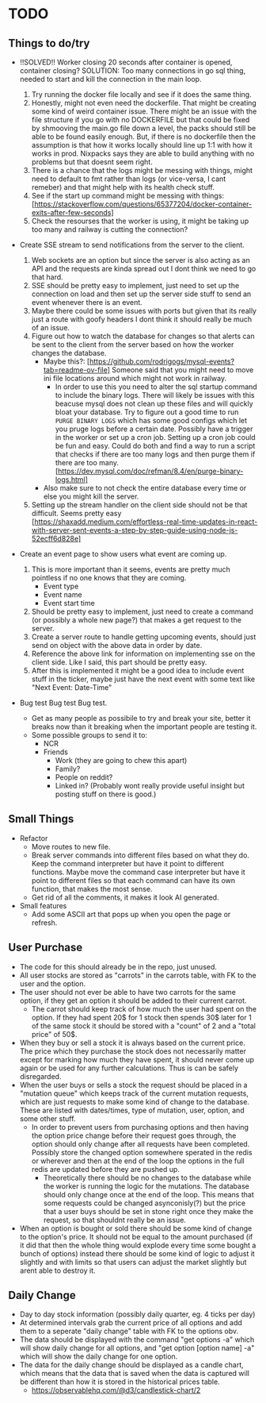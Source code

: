 # TODO

## **Things to do/try**
* !!SOLVED!! Worker closing 20 seconds after container is opened, container closing?
SOLUTION: Too many connections in go sql thing, needed to start and kill the connection in the main loop.
	1) Try running the docker file locally and see if it does the same thing.
 	2) Honestly, might not even need the dockerfile. That might be creating some kind of weird container issue. There might be an issue with the file structure if you go with no DOCKERFILE but that could be fixed by shmooving the main.go file down a level, the packs should still be able to be found easily enough. But, if there is no dockerfile then the assumption is that how it works locally should line up 1:1 with how it works in prod. Nixpacks says they are able to build anything with no problems but that doesnt seem right.
  	3) There is a chance that the logs might be messing with things, might need to default to fmt rather than logs (or vice-versa, I cant remeber) and that might help with its health check stuff.
 	4) See if the start up command might be messing with things: [https://stackoverflow.com/questions/65377204/docker-container-exits-after-few-seconds]
  	5) Check the resourses that the worker is using, it might be taking up too many and railway is cutting the connection?

* Create SSE stream to send notifications from the server to the client.
	1) Web sockets are an option but since the server is also acting as an API and the requests are kinda spread out I dont think we need to go that hard.
	2) SSE should be pretty easy to implement, just need to set up the connection on load and then set up the server side stuff to send an event whenever there is an event.
 	3) Maybe there could be some issues with ports but given that its really just a route with goofy headers I dont think it should really be much of an issue.
	4) Figure out how to watch the database for changes so that alerts can be sent to the client from the server based on how the worker changes the database.
		* Maybe this?: [https://github.com/rodrigogs/mysql-events?tab=readme-ov-file] Someone said that you might need to move ini file locations around which might not work in railway.
  			* In order to use this you need to alter the sql startup command to include the binary logs. There will likely be issues with this beacuse mysql does not clean up these files and will quickly bloat your database. Try to figure out a good time to run `PURGE BINARY LOGS` which has some good configs which let you pruge logs before a certain date. Possibly have a trigger in the worker or set up a cron job. Setting up a cron job could be fun and easy. Could do both and find a way to run a script that checks if there are too many logs and then purge them if there are too many. [https://dev.mysql.com/doc/refman/8.4/en/purge-binary-logs.html]
  		* Also make sure to not check the entire database every time or else you might kill the server.
	5) Setting up the stream handler on the client side should not be that difficult. Seems pretty easy [https://shaxadd.medium.com/effortless-real-time-updates-in-react-with-server-sent-events-a-step-by-step-guide-using-node-js-52ecff6d828e]

* Create an event page to show users what event are coming up.
	1) This is more important than it seems, events are pretty much pointless if no one knows that they are coming.
		* Event type
  		* Event name
		* Event start time
	2) Should be pretty easy to implement, just need to create a command (or possibly a whole new page?) that makes a get request to the server.
	3) Create a server route to handle getting upcoming events, should just send on object with the above data in order by date.
 	4) Reference the above link for information on implementing sse on the client side. Like I said, this part should be pretty easy.
	5) After this is implemented it might be a good idea to include event stuff in the ticker, maybe just have the next event with some text like "Next Event: Date-Time"

* Bug test Bug test Bug test.
	* Get as many people as possibile to try and break your site, better it breaks now than it breaking when the important people are testing it.
 	* Some possible groups to send it to:
		* NCR
  		* Friends
    		* Work (they are going to chew this apart)
    		* Family?
      		* People on reddit?
        	* Linked in? (Probably wont really provide useful insight but posting stuff on there is good.)
   
## **Small Things**
* Refactor
	* Move routes to new file.
 	* Break server commands into different files based on what they do. Keep the command interpreter but have it point to different functions. Maybe move the command case interpreter but have it point to different files so that each command can have its own function, that makes the most sense.
  	* Get rid of all the comments, it makes it look AI generated.
* Small features
	* Add some ASCII art that pops up when you open the page or refresh.

## **User Purchase**
* The code for this should already be in the repo, just unused. 
* All user stocks are stored as "carrots" in the carrots table, with FK to the user and the option.
* The user should not ever be able to have two carrots for the same option, if they get an option it should be added to their current carrot.
	* The carrot should keep track of how much the user had spent on the option. If they had spent 20$ for 1 stock then spends 30$ later for 1 of the same stock it should be stored with a "count" of 2 and a "total price" of 50$.
* When they buy or sell a stock it is always based on the current price. The price which they purchase the stock does not necessarily matter except for marking how much they have spent, it should never come up again or be used for any further calculations. Thus is can be safely disregarded.
* When the user buys or sells a stock the request should be placed in a "mutation queue" which keeps track of the current mutation requests, which are just requests to make some kind of change to the database. These are listed with dates/times, type of mutation, user, option, and some other stuff.
	* In order to prevent users from purchasing options and then having the option price change before their request goes through, the option should only change after all requests have been completed. Possibly store the changed option somewhere sperated in the redis or wherever and then at the end of the loop the options in the full redis are updated before they are pushed up.
		* Theoretically there should be no changes to the database while the worker is running the logic for the mutations. The database should only change once at the end of the loop. This means that some requests could be changed asynconisly(?) but the price that a user buys should be set in stone right once they make the request, so that shouldnt really be an issue.
* When an option is bought or sold there should be some kind of change to the option's price. It should not be equal to the amount purchased (if it did that then the whole thing would explode every time some bought a bunch of options) instead there should be some kind of logic to adjust it slightly and with limits so that users can adjust the market slightly but arent able to destroy it.
## **Daily Change**
* Day to day stock information (possibly daily quarter, eg. 4 ticks per day)
* At determined intervals grab the current price of all options and add them to a seperate "daily change" table with FK to the options obv.
* The data should be displayed with the command "get options -a" which will show daily change for all options, and "get option [option name] -a" which will show the daily change for one option.
* The data for the daily change should be displayed as a candle chart, which means that the data that is saved when the data is captured will be different than how it is stored in the historical prices table.
	* https://observablehq.com/@d3/candlestick-chart/2
